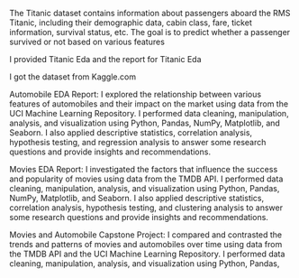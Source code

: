 The Titanic dataset contains information about passengers aboard the RMS Titanic, including their demographic data, cabin class, fare, ticket information, survival status, etc. The goal is to predict whether a passenger survived or not based on various features

I provided Titanic Eda and the report for Titanic Eda

I got the dataset from Kaggle.com 

Automobile EDA Report: I explored the relationship between various features of automobiles and their impact on the market using data from the UCI Machine Learning Repository. I performed data cleaning, manipulation, analysis, and visualization using Python, Pandas, NumPy, Matplotlib, and Seaborn. I also applied descriptive statistics, correlation analysis, hypothesis testing, and regression analysis to answer some research questions and provide insights and recommendations.

Movies EDA Report: I investigated the factors that influence the success and popularity of movies using data from the TMDB API. I performed data cleaning, manipulation, analysis, and visualization using Python, Pandas, NumPy, Matplotlib, and Seaborn. I also applied descriptive statistics, correlation analysis, hypothesis testing, and clustering analysis to answer some research questions and provide insights and recommendations.

Movies and Automobile Capstone Project: I compared and contrasted the trends and patterns of movies and automobiles over time using data from the TMDB API and the UCI Machine Learning Repository. I performed data cleaning, manipulation, analysis, and visualization using Python, Pandas,

